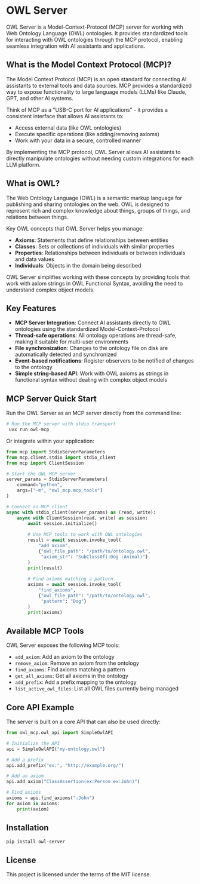 # OWL Server

OWL Server is a Model-Context-Protocol (MCP) server for working with Web Ontology Language (OWL) ontologies. It provides standardized tools for interacting with OWL ontologies through the MCP protocol, enabling seamless integration with AI assistants and applications.

## What is the Model Context Protocol (MCP)?

The Model Context Protocol (MCP) is an open standard for connecting AI assistants to external tools and data sources. MCP provides a standardized way to expose functionality to large language models (LLMs) like Claude, GPT, and other AI systems.

Think of MCP as a "USB-C port for AI applications" - it provides a consistent interface that allows AI assistants to:

- Access external data (like OWL ontologies)
- Execute specific operations (like adding/removing axioms)
- Work with your data in a secure, controlled manner

By implementing the MCP protocol, OWL Server allows AI assistants to directly manipulate ontologies without needing custom integrations for each LLM platform.

## What is OWL?

The Web Ontology Language (OWL) is a semantic markup language for publishing and sharing ontologies on the web. OWL is designed to represent rich and complex knowledge about things, groups of things, and relations between things.

Key OWL concepts that OWL Server helps you manage:

- **Axioms**: Statements that define relationships between entities
- **Classes**: Sets or collections of individuals with similar properties
- **Properties**: Relationships between individuals or between individuals and data values
- **Individuals**: Objects in the domain being described

OWL Server simplifies working with these concepts by providing tools that work with axiom strings in OWL Functional Syntax, avoiding the need to understand complex object models.

## Key Features

- **MCP Server Integration**: Connect AI assistants directly to OWL ontologies using the standardized Model-Context-Protocol
- **Thread-safe operations**: All ontology operations are thread-safe, making it suitable for multi-user environments
- **File synchronization**: Changes to the ontology file on disk are automatically detected and synchronized
- **Event-based notifications**: Register observers to be notified of changes to the ontology
- **Simple string-based API**: Work with OWL axioms as strings in functional syntax without dealing with complex object models

## MCP Server Quick Start

Run the OWL Server as an MCP server directly from the command line:

```bash
# Run the MCP server with stdio transport
 uvx run owl-mcp
```

Or integrate within your application:

```python
from mcp import StdioServerParameters
from mcp.client.stdio import stdio_client
from mcp import ClientSession

# Start the OWL MCP server
server_params = StdioServerParameters(
    command="python",
    args=["-m", "owl_mcp.mcp_tools"]
)

# Connect an MCP client
async with stdio_client(server_params) as (read, write):
    async with ClientSession(read, write) as session:
        await session.initialize()
        
        # Use MCP tools to work with OWL ontologies
        result = await session.invoke_tool(
            "add_axiom", 
            {"owl_file_path": "/path/to/ontology.owl", 
             "axiom_str": "SubClassOf(:Dog :Animal)"}
        )
        print(result)
        
        # Find axioms matching a pattern
        axioms = await session.invoke_tool(
            "find_axioms",
            {"owl_file_path": "/path/to/ontology.owl",
             "pattern": "Dog"}
        )
        print(axioms)
```

## Available MCP Tools

OWL Server exposes the following MCP tools:

- `add_axiom`: Add an axiom to the ontology
- `remove_axiom`: Remove an axiom from the ontology
- `find_axioms`: Find axioms matching a pattern
- `get_all_axioms`: Get all axioms in the ontology
- `add_prefix`: Add a prefix mapping to the ontology
- `list_active_owl_files`: List all OWL files currently being managed

## Core API Example

The server is built on a core API that can also be used directly:

```python
from owl_mcp.owl_api import SimpleOwlAPI

# Initialize the API
api = SimpleOwlAPI("my-ontology.owl")

# Add a prefix
api.add_prefix("ex:", "http://example.org/")

# Add an axiom
api.add_axiom("ClassAssertion(ex:Person ex:John)")

# Find axioms
axioms = api.find_axioms(":John")
for axiom in axioms:
    print(axiom)
```

## Installation

```bash
pip install owl-server
```

## License

This project is licensed under the terms of the MIT license.